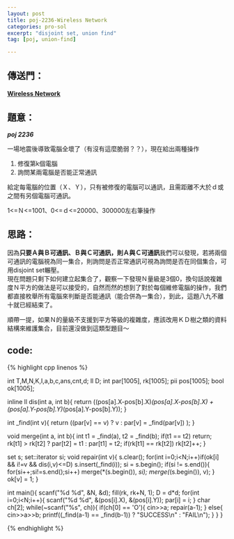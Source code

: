 ```yaml
---
layout: post
title: poj-2236-Wireless Network
categories: pro-sol
excerpt: "disjoint set, union find"
tag: [poj, union-find]

---
```


## 傳送門：

#### [Wireless Network](http://poj.org/problem?id=2236)

## 題意：

***poj 2236***  

一場地震後導致電腦全壞了（有沒有這麼脆弱？？），現在給出兩種操作    

1. 修復第k個電腦  
2. 詢問某兩電腦是否能正常通訊  

給定每電腦的位置（Ｘ、Ｙ），只有被修復的電腦可以通訊，且需距離不大於ｄ或之間有另個電腦可通訊。  

1<=Ｎ<=1001、0<=ｄ<=20000、300000左右筆操作

## 思路：

因為**只要Ａ與Ｂ可通訊、Ｂ與Ｃ可通訊，則Ａ與Ｃ可通訊**我們可以發現，若將兩個可通訊的電腦視為同一集合，則詢問是否正常通訊可視為詢問是否在同個集合，可用disjoint
set輾壓。   
現在問題只剩下如何建立起集合了，觀察一下發現Ｎ量級是3個0，換句話說複雜度Ｎ平方的做法是可以接受的，自然而然的想到了對於每個維修電腦的操作，我們都直接枚舉所有電腦來判斷是否能通訊（能合併為一集合），到此，這題八九不離十就已經結束了。  

順帶一提，如果Ｎ的量級不支援到平方等級的複雜度，應該改用ＫＤ樹之類的資料結構來維護集合，目前還沒做到這類型題目～

## code:

{% highlight cpp linenos %}

int T,M,N,K,I,a,b,c,ans,cnt,d;
ll D;
int par[1005], rk[1005];
pii pos[1005];
bool ok[1005];

inline ll dis(int a, int b){
  return ((pos[a].X-pos[b].X)*(pos[a].X-pos[b].X) + 
    (pos[a].Y-pos[b].Y)*(pos[a].Y-pos[b].Y));
}

int _find(int v){
  return ((par[v] == v) ? v : par[v] = _find(par[v]) );
}

void merge(int a, int b){
  int t1 = _find(a), t2 = _find(b);
  if(t1 == t2) return;
  rk[t1] > rk[t2] ? par[t2] = t1 : par[t1] = t2;
  if(rk[t1] == rk[t2]) rk[t2]++;
}

set<int> s;
set<int>::iterator si;
void repair(int v){
  s.clear();
  for(int i=0;i<N;i++)if(ok[i] && i!=v && dis(i,v)<=D)
    s.insert(_find(i));
  si = s.begin();
  if(si != s.end()){
    for(si++;si!=s.end();si++)
      merge(*(s.begin()), *si);
    merge(*(s.begin()), v);
  }
  ok[v] = 1;
}

int main(){
  scanf("%d %d", &N, &d);
  fill(rk, rk+N, 1);
  D = d*d;
  for(int i=0;i<N;i++){
    scanf("%d %d", &(pos[i].X), &(pos[i].Y));
    par[i] = i;
  }
  char ch[2];
  while(~scanf("%s", ch)){
    if(ch[0] == 'O'){
      cin>>a;
      repair(a-1);
    }
    else{
      cin>>a>>b;
      printf((_find(a-1) == _find(b-1)) ? "SUCCESS\n" : "FAIL\n");
    }
  }
}

{% endhighlight %}
